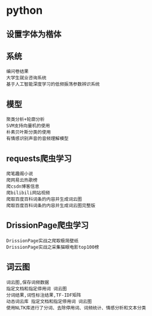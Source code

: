 # python
## 设置字体为楷体
## 系统
    编问卷结果
    大学生就业咨询系统
    基于人工智能深度学习的低频振荡参数辨识系统
## 模型
    聚类分析+轮廓分析
    SVM支持向量机的使用
    朴素贝叶斯分类的使用
    有情感识别声音的音频理解模型
## requests爬虫学习
    爬笔趣阁小说
    爬网易云热歌榜
    爬csdn博客信息
    爬bilibili网站视频
    爬取百度百科词条的内容并生成词云图
    爬取百度百科词条的内容并生成词云图完整版
## DrissionPage爬虫学习
    DrissionPage实战之爬取极简壁纸
    DrissionPage实战之采集猫眼电影top100榜
## 词云图
    词云图,保存词频数据
    指定文档和指定停用词 词云图
    分词结果,词性标注结果,TF-IDF矩阵
    动态词云库 指定文档和指定停用词 词云图
    使用NLTK库进行了分词、去除停用词、词频统计、情感分析和文本分类
    
